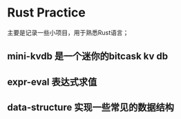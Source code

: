 # Rust Practice

主要是记录一些小项目，用于熟悉Rust语言；

## mini-kvdb 是一个迷你的bitcask kv db
## expr-eval 表达式求值 
## data-structure 实现一些常见的数据结构